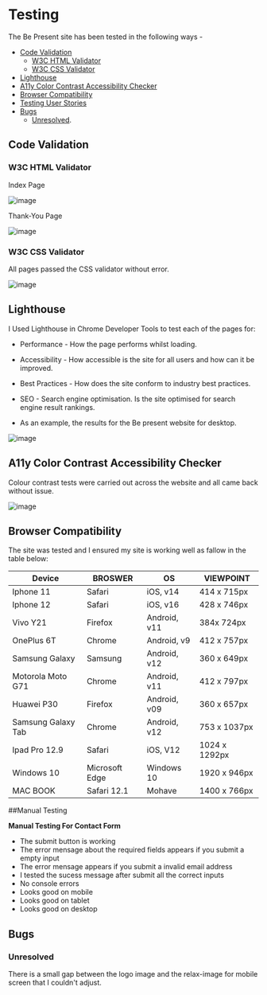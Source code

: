 # Testing

The Be Present site has been tested in the following ways - 

- [Code Validation](#code-validation)
    - [W3C HTML Validator](#w3c-html-validator) 
    - [W3C CSS Validator](#w3c-css-validator)
- [Lighthouse](#lighthouse)
- [A11y Color Contrast Accessibility Checker](#a11y-color-contrast-accessibility-checker)
- [Browser Compatibility](#browser-compatibility)
- [Testing User Stories](#testing-user-stories)
- [Bugs](#bugs)
    - [Unresolved](#unresolved).

## Code Validation 

### W3C HTML Validator

Index Page

![image](https://user-images.githubusercontent.com/112726044/195717426-d9cdcfd3-ea1a-402f-8daf-516eb2d51995.png)

Thank-You Page

![image](https://user-images.githubusercontent.com/112726044/195717434-c361608a-266d-4df3-9598-d79a30e11a35.png)



### W3C CSS Validator 

All pages passed the CSS validator without error. 

![image](https://user-images.githubusercontent.com/112726044/195717602-83005520-073c-4c58-9306-0f63a5bb55ba.png)

## Lighthouse 

I Used Lighthouse in Chrome Developer Tools to test each of the pages for:

- Performance - How the page performs whilst loading.
- Accessibility - How accessible is the site for all users and how can it be improved.
- Best Practices - How does the site conform to industry best practices.
- SEO - Search engine optimisation. Is the site optimised for search engine result rankings.

- As an example, the results for the Be present website for desktop.

![image](https://user-images.githubusercontent.com/112726044/195717752-68b62fb8-2f0f-4d79-963c-b14d6a20d7ae.png)


## A11y Color Contrast Accessibility Checker

Colour contrast tests were carried out across the website and all came back without issue. 

![image](https://user-images.githubusercontent.com/112726044/195717827-f139c052-a025-4e12-9234-dd5f46c27667.png)

## Browser Compatibility

The site was tested and I ensured my site is working well as fallow in the table below:

| Device             | BROSWER        | OS           | VIEWPOINT     |
|--------------------|----------------|--------------|---------------|
| Iphone 11          | Safari         | iOS, v14     | 414 x 715px   |
| Iphone 12          | Safari         | iOS, v16     | 428 x 746px   |
| Vivo Y21           | Firefox        | Android, v11 | 384x 724px    |
| OnePlus 6T         | Chrome         | Android, v9  | 412 x 757px   |
| Samsung Galaxy     | Samsung        | Android, v12 | 360 x 649px   |
| Motorola Moto G71  | Chrome         | Android, v11 | 412 x 797px   |
| Huawei P30         | Firefox        | Android, v09 | 360 x 657px   |
| Samsung Galaxy Tab | Chrome         | Android, v12 | 753 x 1037px  |
| Ipad Pro 12.9      | Safari         | iOS, V12     | 1024 x 1292px |
| Windows 10         | Microsoft Edge | Windows 10   | 1920 x 946px  |
| MAC BOOK           | Safari 12.1    | Mohave       | 1400 x 766px  |

##Manual Testing

**Manual Testing For Contact Form**
- The submit button is working
- The error mensage about the required fields appears if you submit a empty input
- The error mensage appears if you submit a invalid email address
- I tested the sucess message after submit all the correct inputs
- No console errors
- Looks good on mobile 
- Looks good on tablet
- Looks good on desktop

## Bugs
### Unresolved
There is a small gap between the logo image and the relax-image for mobile screen that I couldn't adjust.






